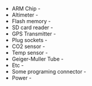 - ARM Chip                   -
- Altimeter                  -
- Flash memory               -
- SD card reader             -
- GPS Transmitter            -
- Plug sockets               -
- CO2 sensor                 -
- Temp sensor                -
- Geiger-Muller Tube         -
- Etc                        -
- Some programing connector  -
- Power                      -
